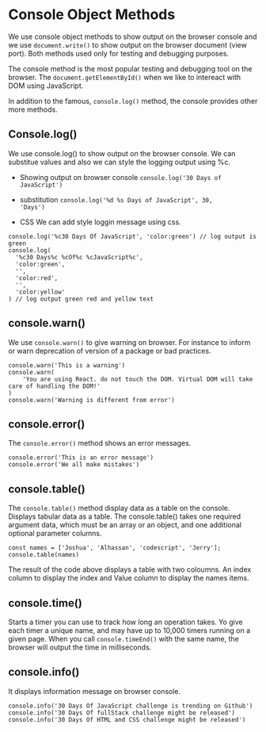 # Console Object Methods
We use console object methods to show output on the browser console and we use <code>document.write()</code> to show output on the browser document (view port). Both methods used only for testing and debugging purposes.

The console method is the most popular testing and debugging tool on the browser. The <code>document.getElementById()</code> when we like to intereact with DOM using JavaScript.

In addition to the famous, <code>console.log()</code> method, the console provides other more methods.

## Console.log()
We use console.log() to show output on the browser console. We can substitue values and also we can style the logging output using %c.

+ Showing output on browser console
<code>console.log('30 Days of JavaScript') </code>

+ substitution
<code>console.log('%d %s Days of JavaScript', 30, 'Days')</code>

+ CSS
We can add style loggin message using css.
```
console.log('%c30 Days Of JavaScript', 'color:green') // log output is green
console.log(
  '%c30 Days%c %cOf%c %cJavaScript%c',
  'color:green',
  '',
  'color:red',
  '',
  'color:yellow'
) // log output green red and yellow text
```

## console.warn()
We use <code>console.warn()</code> to give warning on browser. For instance to inform or warn deprecation of version of a package or bad practices.

```
console.warn('This is a warning')
console.warn(
    'You are using React. do not touch the DOM. Virtual DOM will take care of handling the DOM!'
)
console.warn('Warning is different from error')
```

## console.error()
The <code>console.error()</code> method shows an error messages.
```
console.error('This is an error message')
console.error('We all make mistakes')
```

## console.table()
The <code>console.table()</code> method display data as a table on the console. Displays tabular data as a table. The console.table() takes one required argument data, which must be an array or an object, and one additional optional parameter columns.

```
const names = ['Joshua', 'Alhassan', 'codescript', 'Jerry'];
console.table(names)
```

The result of the code above displays a table with two coloumns. An index column to display the index and Value column to display the names items.

## console.time()
Starts a timer you can use to track how long an operation takes. Yo give each timer a unique name, and may have up to 10,000 timers running on a given page. When you call <code>console.timeEnd()</code> with the same name, the browser will output the time in milliseconds.

## console.info()
It displays information message on browser console.
```
console.info('30 Days Of JavaScript challenge is trending on Github')
console.info('30 Days Of fullStack challenge might be released')
console.info('30 Days Of HTML and CSS challenge might be released')
```
